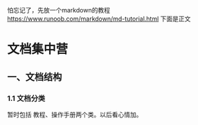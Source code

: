 怕忘记了，先放一个markdown的教程
https://www.runoob.com/markdown/md-tutorial.html
下面是正文

# 文档集中营
## 一、文档结构
### 1.1 文档分类
暂时包括 教程、操作手册两个类。以后看心情加。